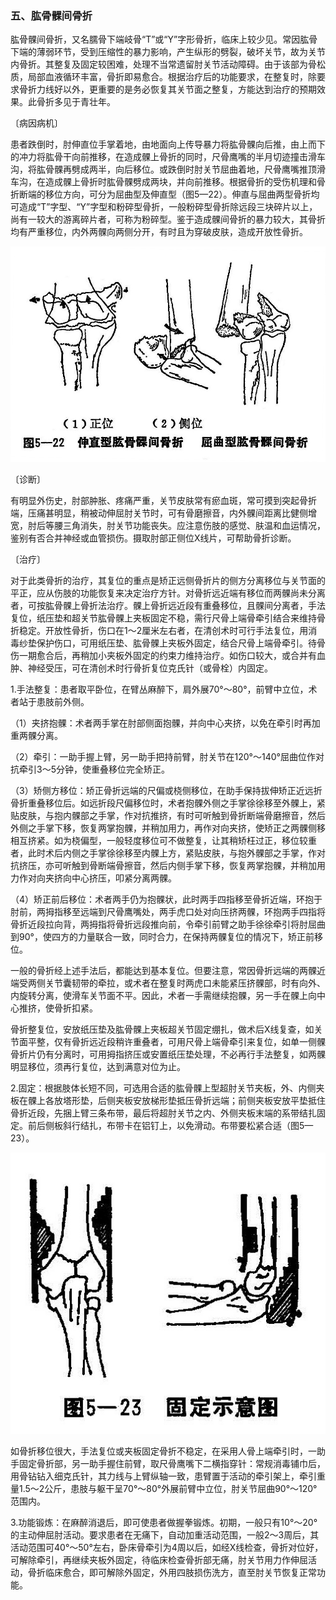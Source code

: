 ### 五、肱骨髁间骨折

肱骨髁间骨折，又名臑骨下端岐骨“T”或“Y”字形骨折，临床上较少见。常因肱骨下端的薄弱环节，受到压缩性的暴力影响，产生纵形的劈裂，破坏关节，故为关节内骨折。其整复及固定较困难，处理不当常遗留肘关节活动障碍。由于该部为骨松质，局部血液循环丰富，骨折即易愈合。根据治疗后的功能要求，在整复时，除要求骨折力线好以外，更重要的是务必恢复其关节面之整复，方能达到治疗的预期效果。此骨折多见于青壮年。

〔病因病机〕

患者跌倒时，肘伸直位手掌着地，由地面向上传导暴力将肱骨髁向后推，由上而下的冲力将肱骨干向前推移，在造成髁上骨折的同时，尺骨鹰嘴的半月切迹撞击滑车沟，将肱骨髁再劈成两半，向后移位。或跌倒时肘关节屈曲着地，尺骨鹰嘴推顶滑车沟，在造成髁上骨折时肱骨髁劈成两块，并向前推移。根据骨折的受伤机理和骨折断端的移位方向，可分为屈曲型及伸直型（图5—22）。伸直与屈曲两型骨折均可造成“T”字型、“Y”字型和粉碎型骨折，一般粉碎型骨折除远段三块碎片以上，尚有一较大的游离碎片者，可称为粉碎型。鉴于造成髁间骨折的暴力较大，其骨折均有严重移位，内外两髁向两侧分开，有时且为穿破皮肤，造成开放性骨折。

![插图](./img/5-22.jpg)

〔诊断〕

有明显外伤史，肘部肿胀、疼痛严重，关节皮肤常有瘀血斑，常可摸到突起骨折端，压痛甚明显，稍被动伸屈肘关节时，可有骨磨擦音，内外髁间距离比健侧增宽，肘后等腰三角消失，肘关节功能丧失。应注意伤肢的感觉、肤温和血运情况，鉴别有否合并神经或血管损伤。摄取肘部正侧位X线片，可帮助骨折诊断。

〔治疗〕

对于此类骨折的治疗，其复位的重点是矫正远侧骨折片的侧方分离移位与关节面的平正，应从伤肢的功能恢复来决定治疗方针。对骨折远近端有移位而两髁尚未分离者，可按肱骨髁上骨折法治疗。髁上骨折远近段有重叠移位，且髁间分离者，手法复位，纸压垫和超关节肱骨髁上夹板固定不稳，需行尺骨上端骨牵引结合来维持骨折稳定。开放性骨折，伤口在1〜2厘米左右者，在清创术时可行手法复位，用消毒纱垫保护伤口，可用纸压垫、肱骨髁上夹板外固定，结合尺骨上端骨牵引。待骨伤一期愈合后，再稍加小夹板外固定的约束力维持治疗。如伤口较大，或合并有血肿、神经受压，可在清创术时行骨折复位克氏针（或骨栓）内固定。

1.手法整复：患者取平卧位，在臂丛麻醉下，肩外展70°〜80°，前臂中立位，术者站于患肢前外侧。

（1）夹挤抱髁：术者两手掌在肘部侧面抱髁，并向中心夹挤，以免在牵引时再加重两髁分离。

（2）牵引：一助手握上臂，另一助手把持前臂，肘关节在120°〜140°屈曲位作对抗牵引3〜5分钟，使重叠移位完全矫正。

（3）矫侧方移位：矫正骨折远端的尺偏或桡侧移位，在助手保持拔伸矫正近远折骨折重叠移位后。如远折段尺偏移位时，术者抱髁外侧之手掌徐徐移至外髁上，紧贴皮肤，与抱内髁部之手掌，作对抗推挤，有时可听触到骨折断端骨磨擦音，然后外侧之手掌下移，恢复两掌抱髁，并稍加用力，再作对向夹挤，使矫正之两髁侧移相互挤紧。如为桡偏型，一般轻度移位可不做整复，让其稍矫枉过正，移位较重者，此时术后内侧之手掌徐徐移至内髁上方，紧贴皮肤，与抱外髁部之手掌，作对抗挤压，亦可听触到骨断端骨擦音，然后内侧手掌下移，恢复两掌抱髁，并稍加用力作对向夹挤向中心挤压，叩紧分离两髁。

（4）矫正前后移位：术者两手仍为抱髁状，此时两手四指移至骨折近端，环抱于肘前，两拇指移至远端到尺骨鹰嘴处，两手虎口处对向压挤两髁，环抱两手四指将骨折近段拉向背，两拇指将骨折远段推向前，令牵引前臂之助手徐徐牵引将肘屈曲到90°，使四方的力量联合一致，同时合力，在保持两髁复位的情况下，矫正前移位。

一般的骨折经上述手法后，都能达到基本复位。但要注意，常因骨折远端的两髁近端受两侧关节囊韧带的牵拉，或术者在整复时两虎口未能紧压挤髁部，时有向外、内旋转分离，使滑车关节面不平。因此，术者一手需继续抱髁，另一手在髁上向中心推挤，使骨折扣紧。

骨折整复位，安放纸压垫及肱骨髁上夹板超关节固定绷扎，做术后X线复查，如关节面平整，仅有骨折远近段稍许重叠者，可用尺骨上端骨牵引来复位，如单一侧髁骨折片仍有分离时，可用拇指挤压或安置纸压垫处理，不必再行手法整复，如两髁明显移位，须再行复位，达到满意对位为止。

2.固定：根据肢体长短不同，可选用合适的肱骨髁上型超肘关节夹板，外、内侧夹板在髁上各放塔形垫，后侧夹板安放梯形垫抵压骨折远端；前侧夹板安放平垫抵住骨折近段，先捆上臂三条布带，最后将超肘关节之内、外侧夹板末端的系带结扎固定。前后侧板斜行结扎，布带卡在铝钉上，以免滑动。布带要松紧合适（图5—23）。

![插图](./img/5-23.jpg)

如骨折移位很大，手法复位或夹板固定骨折不稳定，在采用人骨上端牵引时，一助手固定骨折部，另一助手握住前臂，取尺骨鹰嘴下二横指穿针：常规消毒铺巾后，用骨钻钻入细克氏针，其力线与上臂纵轴一致，患臂置于活动的牵引架上，牵引重量1.5〜2公斤，患肢与躯干呈70°〜80°外展前臂中立位，肘关节屈曲90°〜120°范围内。

3.功能锻炼：在麻醉消退后，即可使患者做握拳锻炼。初期，一般只有10°〜20°的主动伸屈肘活动。要求患者在无痛下，自动加重活动范围，一般2〜3周后，其活动范围可40°〜50°左右，卧床骨牵引为4周以后，如经X线检查，骨折对位好，可解除牵引，再继续夹板外固定，待临床检查骨折部无痛，肘关节用力作伸屈活动，骨折临床愈合，即可解除外固定，外用四肢损伤洗方，直至肘关节恢复正常功能。
